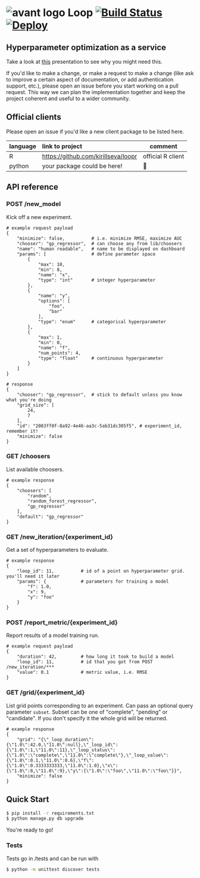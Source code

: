 # ![avant logo](https://avantprod.global.ssl.fastly.net/assets/v3/home2/logo-icon-dark-ddd7488b0288497a8f9ea2c5aa24f65d.png) Loop [![Build Status](https://travis-ci.org/avantcredit/loop.svg?branch=master)](https://travis-ci.org/avantcredit/loop) [![Deploy](https://www.herokucdn.com/deploy/button.svg)](https://heroku.com/deploy)

## Hyperparameter optimization as a service

Take a look at
[this](https://github.com/avantcredit/loop/raw/master/BayesianOptimization.pptx)
presentation to see why you might need this.

If you'd like to make a change, or make a request to make a change
(like ask to improve a certain aspect of documentation, or add authentication support, etc.),
please open an issue before you start working on a pull request. This way
we can plan the implementation together and keep the project coherent and useful to a wider community.

## Official clients

Please open an issue if you'd like a new client package to be listed here.

language|link to project                         |comment
--------|:---------------------------------------|--------
R       |https://github.com/kirillseva/loopr     | official R client
python  |your package could be here!             | :bow:

## API reference

### POST /new_model
Kick off a new experiment.

```
# example request payload
{
    "minimize": false,          # i.e. minimize RMSE, maximize AUC
    "chooser": "gp_regressor",  # can choose any from lib/choosers
    "name": "human readable",   # name to be displayed on dashboard
    "params": [                 # define parameter space
        {
            "max": 10,
            "min": 8,
            "name": "x",
            "type": "int"       # integer hyperparameter
        },
        {
            "name": "y",
            "options": [
                "foo",
                "bar"
            ],
            "type": "enum"      # categorical hyperparameter
        },
        {
            "max": 1,
            "min": 0,
            "name": "f",
            "num_points": 4,
            "type": "float"     # continuous hyperparameter
        }
    ]
}

# response
{
    "chooser": "gp_regressor",  # stick to default unless you know what you're doing
    "grid_size": [
        24,
        7
    ],
    "id": "2083ff0f-8a92-4e46-aa3c-5ab31dc305f5", # experiment_id, remember it!
    "minimize": false
}
```

### GET /choosers
List available choosers.

```
# example response
{
    "choosers": [
        "random",
        "random_forest_regressor",
        "gp_regressor"
    ],
    "default": "gp_regressor"
}
```

### GET /new_iteration/{experiment_id}
Get a set of hyperparameters to evaluate.

```
# example response
{
    "loop_id": 11,          # id of a point on hyperparameter grid. you'll need it later
    "params": {             # parameters for training a model
        "f": 1.0,
        "x": 9,
        "y": "foo"
    }
}
```

### POST /report_metric/{experiment_id}
Report results of a model training run.

```
# example request payload
{
    "duration": 42,         # how long it took to build a model
    "loop_id": 11,          # id that you got from POST /new_iteration/***
    "value": 0.1            # metric value, i.e. RMSE
}
```

### GET /grid/{experiment_id}
List grid points corresponding to an experiment.
Can pass an optional query parameter `subset`.
Subset can be one of "complete", "pending" or "candidate".
If you don't specify it the whole grid will be returned.

```
# example response
{
    "grid": "{\"_loop_duration\":{\"1.0\":42.0,\"11.0\":null},\"_loop_id\":{\"1.0\":1,\"11.0\":11},\"_loop_status\":{\"1.0\":\"complete\",\"11.0\":\"complete\"},\"_loop_value\":{\"1.0\":0.1,\"11.0\":0.6},\"f\":{\"1.0\":0.3333333333,\"11.0\":1.0},\"x\":{\"1.0\":8,\"11.0\":9},\"y\":{\"1.0\":\"foo\",\"11.0\":\"foo\"}}",
    "minimize": false
}
```

## Quick Start

```sh
$ pip install -r requirements.txt
$ python manage.py db upgrade
```

You're ready to go!

### Tests

Tests go in /tests and can be run with

```sh
$ python -m unittest discover tests
```
